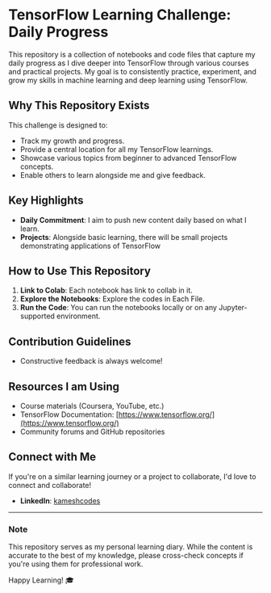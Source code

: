 # TensorFlow Learning Challenge: Daily Progress

This repository is a collection of notebooks and code files that capture my daily progress as I dive deeper into TensorFlow through various courses and practical projects. My goal is to consistently practice, experiment, and grow my skills in machine learning and deep learning using TensorFlow.

## Why This Repository Exists
This challenge is designed to:
- Track my growth and progress.
- Provide a central location for all my TensorFlow learnings.
- Showcase various topics from beginner to advanced TensorFlow concepts.
- Enable others to learn alongside me and give feedback.

## Key Highlights
- **Daily Commitment**: I aim to push new content daily based on what I learn.
- **Projects**: Alongside basic learning, there will be small projects demonstrating applications of TensorFlow

## How to Use This Repository
1. **Link to Colab**: Each notebook has link to collab in it.
2. **Explore the Notebooks**: Explore the codes in Each File.
3. **Run the Code**: You can run the notebooks locally or on any Jupyter-supported environment.

## Contribution Guidelines
- Constructive feedback is always welcome!

## Resources I am Using
- Course materials (Coursera, YouTube, etc.)
- TensorFlow Documentation: [https://www.tensorflow.org/](https://www.tensorflow.org/)
- Community forums and GitHub repositories

## Connect with Me
If you're on a similar learning journey or a project to collaborate, I'd love to connect and collaborate!
- **LinkedIn**: [kameshcodes](https://www.linkedin.com/in/kameshcodes/)


---

### Note
This repository serves as my personal learning diary. While the content is accurate to the best of my knowledge, please cross-check concepts if you're using them for professional work.

Happy Learning! 🎓
